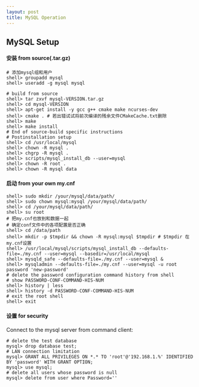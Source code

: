 ```yaml
---
layout: post
title: MySQL Operation
---
```


## MySQL Setup

#### 安装 from source(.tar.gz)

    # 添加mysql组和用户
    shell> groupadd mysql
    shell> useradd -g mysql mysql

    # build from source
    shell> tar zxvf mysql-VERSION.tar.gz
    shell> cd mysql-VERSION
    shell> apt-get install -y gcc g++ cmake make ncurses-dev
    shell> cmake . # 若出错试试将前次编译的残余文件CMakeCache.txt删除
    shell> make
    shell> make install
    # End of source-build specific instructions
    # Postinstallation setup
    shell> cd /usr/local/mysql
    shell> chown -R mysql .
    shell> chgrp -R mysql .
    shell> scripts/mysql_install_db --user=mysql
    shell> chown -R root .
    shell> chown -R mysql data

#### 启动 from your own my.cnf

    shell> sudo mkdir /your/mysql/data/path/
    shell> sudo chown mysql:mysql /your/mysql/data/path/
    shell> cd /your/mysql/data/path/
    shell> su root
    # 把my.cnf也放到和数据一起
    # 确定conf文件中的各项配置是否正确
    shell> cd /data/path
    shell> mkdir -p $tmpdir && chown -R mysql:mysql $tmpdir # $tmpdir 在my.cnf设置
    shell> /usr/local/mysql/scripts/mysql_install_db --defaults-file=./my.cnf --user=mysql --basedir=/usr/local/mysql
    shell> mysqld_safe --defaults-file=./my.cnf --user=mysql &
    shell> mysqladmin --defaults-file=./my.cnf --user=mysql -u root password 'new-password'
    # delete the password configuration command history from shell
    # show PASSWORD-CONF-COMMAND-HIS-NUM
    shell> history | less
    shell> history -d PASSWORD-CONF-COMMAND-HIS-NUM
    # exit the root shell
    shell> exit

#### 设置 for security
    
Connect to the mysql server from command client:
    
    # delete the test database
    mysql> drop database test;
    # LAN connection limitation
    mysql> GRANT ALL PRIVILEGES ON *.* TO 'root'@'192.168.1.%' IDENTIFIED BY 'password' WITH GRANT OPTION;
    mysql> use mysql;
    # delete all users whose password is null
    mysql> delete from user where Password=''

